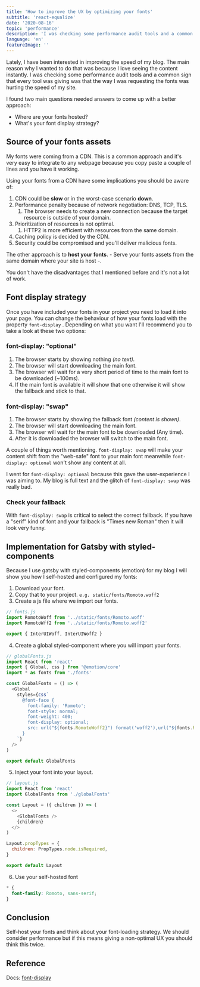 ```yaml
---
title: 'How to improve the UX by optimizing your fonts'
subtitle: 'react-equalize'
date: '2020-08-16'
topic: 'performance'
description: 'I was checking some performance audit tools and a common sign that every tool was giving was that the way I was requesting the fonts was hurting the speed.'
language: 'en'
featureImage: ''
---
```


Lately, I have been interested in improving the speed of my blog. The main reason why I wanted to do that was because I love seeing the content instantly. I was checking some performance audit tools and a common sign that every tool was giving was that the way I was requesting the fonts was hurting the speed of my site.

I found two main questions needed answers to come up with a better approach:

- Where are your fonts hosted?
- What's your font display strategy?

## Source of your fonts assets

My fonts were coming from a CDN. This is a common approach and it's very easy to integrate to any webpage because you copy paste a couple of lines and you have it working.

Using your fonts from a CDN have some implications you should be aware of:

1. CDN could be **slow** or in the worst-case scenario **down**.
1. Performance penalty because of network negotiation: DNS, TCP, TLS.
   1. The browser needs to create a new connection because the target resource is outside of your domain.
1. Prioritization of resources is not optimal.
   1. HTTP2 is more efficient with resources from the same domain.
1. Caching policy is decided by the CDN.
1. Security could be compromised and you'll deliver malicious fonts.

The other approach is to **host your fonts**. - Serve your fonts assets from the same domain where your site is host -.

You don't have the disadvantages that I mentioned before and it's not a lot of work.

## Font display strategy

Once you have included your fonts in your project you need to load it into your page. You can change the behaviour of how your fonts load with the property `font-display` . Depending on what you want I'll recommend you to take a look at these two options:

### font-display: "optional"

1. The browser starts by showing nothing _(no text)._
1. The browser will start downloading the main font.
1. The browser will wait for a very short period of time to the main font to be downloaded (~100ms).
1. If the main font is available it will show that one otherwise it will show the fallback and stick to that.

### font-display: "swap"

1. The browser starts by showing the fallback font _(content is shown)_.
1. The browser will start downloading the main font.
1. The browser will wait for the main font to be downloaded (Any time).
1. After it is downloaded the browser will switch to the main font.

A couple of things worth mentioning. `font-display: swap` will make your content shift from the "web-safe" font to your main font meanwhile `font-display: optional` won't show any content at all.

I went for `font-display: optional` because this gave the user-experience I was aiming to. My blog is full text and the glitch of `font-display: swap` was really bad.

### Check your fallback

With `font-display: swap` is critical to select the correct fallback. If you have a "serif" kind of font and your fallback is "Times new Roman" then it will look very funny.

## Implementation for Gatsby with styled-components

Because I use gatsby with styled-components (emotion) for my blog I will show you how I self-hosted and configured my fonts:

1. Download your font.
2. Copy that to your project. `e.g. static/fonts/Romoto.woff2`
3. Create a js file where we import our fonts.

```javascript
// fonts.js
import RomotoWoff from '../static/fonts/Romoto.woff'
import RomotoWff2 from '../static/fonts/Romoto.woff2'

export { InterUIWoff, InterUIWoff2 }
```

4.  Create a global styled-component where you will import your fonts.

```javascript
// globalFonts.js
import React from 'react'
import { Global, css } from '@emotion/core'
import * as fonts from './fonts'

const GlobalFonts = () => (
  <Global
    styles={css`
      @font-face {
        font-family: 'Romoto';
        font-style: normal;
        font-weight: 400;
        font-display: optional;
        src: url("${fonts.RomotoWoff2}") format('woff2'),url("${fonts.RomotoWoff}") format('woff');
      }
    `}
  />
)

export default GlobalFonts
```

5.  Inject your font into your layout.

```javascript
// layout.js
import React from 'react'
import GlobalFonts from './globalFonts'

const Layout = ({ children }) => (
  <>
    <GlobalFonts />
    {children}
  </>
)

Layout.propTypes = {
  children: PropTypes.node.isRequired,
}

export default Layout
```

6. Use your self-hosted font

```css
* {
  font-family: Romoto, sans-serif;
}
```

## Conclusion

Self-host your fonts and think about your font-loading strategy. We should consider performance but if this means giving a non-optimal UX you should think this twice.

## Reference

Docs: [font-display](https://developer.mozilla.org/en-US/docs/Web/CSS/@font-face/font-display)
